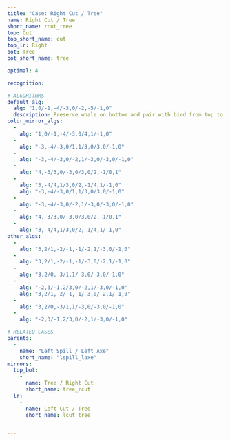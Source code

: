 ```yaml
---
title: "Case: Right Cut / Tree"
name: Right Cut / Tree
short_name: rcut_tree
top: Cut
top_short_name: cut
top_lr: Right
bot: Tree
bot_short_name: tree

optimal: 4

recognition:

# ALGORITHMS
default_alg:
  alg: "1,0/-1,-4/-3,0/-2,-5/-1,0"
  description: Preserve whale on bottom and pair with bird from top to form spill/axe.
color_mirror_algs:
  -
    alg: "1,0/-1,-4/-3,0/4,1/-1,0"
  -
    alg: "-3,-4/-3,0/1,1/3,0/3,0/-1,0"
  -
    alg: "-3,-4/-3,0/-2,1/-3,0/-3,0/-1,0"
  -
    alg: "4,-3/3,0/-3,0/3,0/2,-1/0,1"
  -
    alg: "3,-4/4,1/3,0/2,-1/4,1/-1,0"
    alg: "-3,-4/-3,0/1,1/3,0/3,0/-1,0"
  -
    alg: "-3,-4/-3,0/-2,1/-3,0/-3,0/-1,0"
  -
    alg: "4,-3/3,0/-3,0/3,0/2,-1/0,1"
  -
    alg: "3,-4/4,1/3,0/2,-1/4,1/-1,0"
other_algs:
  -
    alg: "3,2/1,-2/-1,-1/-2,1/-3,0/-1,0"
  -
    alg: "3,2/1,-2/-1,-1/-3,0/-2,1/-1,0"
  -
    alg: "3,2/0,-3/1,1/-3,0/-3,0/-1,0"
  -
    alg: "-2,3/-1,2/3,0/-2,1/-3,0/-1,0"
    alg: "3,2/1,-2/-1,-1/-3,0/-2,1/-1,0"
  -
    alg: "3,2/0,-3/1,1/-3,0/-3,0/-1,0"
  -
    alg: "-2,3/-1,2/3,0/-2,1/-3,0/-1,0"

# RELATED CASES
parents:
  -
    name: "Left Spill / Left Axe"
    short_name: "lspill_laxe"
mirrors:
  top_bot:
    -
      name: Tree / Right Cut
      short_name: tree_rcut
  lr:
    -
      name: Left Cut / Tree
      short_name: lcut_tree


---
```



